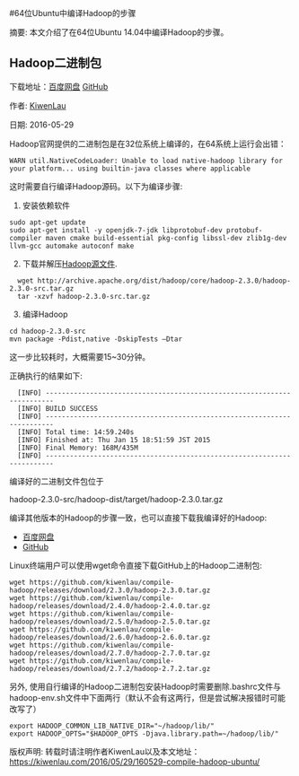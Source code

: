 #64位Ubuntu中编译Hadoop的步骤

摘要: 本文介绍了在64位Ubuntu 14.04中编译Hadoop的步骤。

## Hadoop二进制包
  下载地址：[百度网盘](https://pan.baidu.com/s/1hrGLqlA) [GitHub](https://github.com/kiwenlau/compile-hadoop/releases)

  作者:  [KiwenLau](http://kiwenlau.com/)

  日期: 2016-05-29

Hadoop官网提供的二进制包是在32位系统上编译的，在64系统上运行会出错：
```
WARN util.NativeCodeLoader: Unable to load native-hadoop library for your platform... using builtin-java classes where applicable
```
这时需要自行编译Hadoop源码。以下为编译步骤:
1. 安装依赖软件

```shell
sudo apt-get update
sudo apt-get install -y openjdk-7-jdk libprotobuf-dev protobuf-compiler maven cmake build-essential pkg-config libssl-dev zlib1g-dev llvm-gcc automake autoconf make
```

2. 下载并解压[Hadoop源文件](http://archive.apache.org/dist/hadoop/core/).


```shell
  wget http://archive.apache.org/dist/hadoop/core/hadoop-2.3.0/hadoop-2.3.0-src.tar.gz
  tar -xzvf hadoop-2.3.0-src.tar.gz
```

3. 编译Hadoop

``` shell
cd hadoop-2.3.0-src
mvn package -Pdist,native -DskipTests –Dtar
```

这一步比较耗时，大概需要15~30分钟。

正确执行的结果如下:

```log
  [INFO] ------------------------------------------------------------------------
  [INFO] BUILD SUCCESS
  [INFO] ------------------------------------------------------------------------
  [INFO] Total time: 14:59.240s
  [INFO] Finished at: Thu Jan 15 18:51:59 JST 2015
  [INFO] Final Memory: 168M/435M
  [INFO] ------------------------------------------------------------------------
```

编译好的二进制文件包位于

hadoop-2.3.0-src/hadoop-dist/target/hadoop-2.3.0.tar.gz

编译其他版本的Hadoop的步骤一致，也可以直接下载我编译好的Hadoop:

- [百度网盘](https://pan.baidu.com/s/1hrGLqlA)
- [GitHub](https://github.com/kiwenlau/compile-hadoop/releases)

Linux终端用户可以使用wget命令直接下载GitHub上的Hadoop二进制包:

```shell
wget https://github.com/kiwenlau/compile-hadoop/releases/download/2.3.0/hadoop-2.3.0.tar.gz
wget https://github.com/kiwenlau/compile-hadoop/releases/download/2.4.0/hadoop-2.4.0.tar.gz
wget https://github.com/kiwenlau/compile-hadoop/releases/download/2.5.0/hadoop-2.5.0.tar.gz
wget https://github.com/kiwenlau/compile-hadoop/releases/download/2.6.0/hadoop-2.6.0.tar.gz
wget https://github.com/kiwenlau/compile-hadoop/releases/download/2.7.0/hadoop-2.7.0.tar.gz
wget https://github.com/kiwenlau/compile-hadoop/releases/download/2.7.2/hadoop-2.7.2.tar.gz
```
另外, 使用自行编译的Hadoop二进制包安装Hadoop时需要删除.bashrc文件与hadoop-env.sh文件中下面两行（默认不会有这两行，但是尝试解决报错时可能改写了）

```shell
export HADOOP_COMMON_LIB_NATIVE_DIR="~/hadoop/lib/"
export HADOOP_OPTS="$HADOOP_OPTS -Djava.library.path=~/hadoop/lib/"
```

版权声明:
转载时请注明作者KiwenLau以及本文地址：
https://kiwenlau.com/2016/05/29/160529-compile-hadoop-ubuntu/
